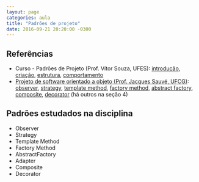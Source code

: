 ```yaml
---
layout: page
categories: aula
title: "Padrões de projeto"
date: 2016-09-21 20:20:00 -0300
---
```


## Referências

- Curso - Padrões de Projeto (Prof. Vítor Souza, UFES): [introdução](http://www.inf.ufes.br/~vitorsouza/wp-content/uploads/java-br-curso-padroesdeprojeto-slides01.pdf), [criação](http://www.inf.ufes.br/~vitorsouza/wp-content/uploads/java-br-curso-padroesdeprojeto-slides02.pdf), [estrutura](http://www.inf.ufes.br/~vitorsouza/wp-content/uploads/java-br-curso-padroesdeprojeto-slides03.pdf), [comportamento](http://www.inf.ufes.br/~vitorsouza/wp-content/uploads/java-br-curso-padroesdeprojeto-slides04.pdf)
- [Projeto de software orientado a objeto (Prof. Jacques Sauvé, UFCG)](http://www.dsc.ufcg.edu.br/~jacques/cursos/map/html/map2.htm): [observer](http://www.dsc.ufcg.edu.br/~jacques/cursos/map/html/arqu/observer.htm), [strategy](http://www.dsc.ufcg.edu.br/~jacques/cursos/map/html/pat/strategy.htm), [template method](http://www.dsc.ufcg.edu.br/~jacques/cursos/map/html/pat/template.htm), [factory method](http://www.dsc.ufcg.edu.br/~jacques/cursos/map/html/pat/factory.htm), [abstract factory](http://www.dsc.ufcg.edu.br/~jacques/cursos/map/html/pat/abstractfactory.htm), [composite](http://www.dsc.ufcg.edu.br/~jacques/cursos/map/html/pat/composite.htm), [decorator](http://www.dsc.ufcg.edu.br/~jacques/cursos/map/html/pat/decorator.htm) (há outros na seção 4)

## Padrões estudados na disciplina

- Observer
- Strategy
- Template Method
- Factory Method
- AbstractFactory
- Adapter
- Composite
- Decorator

